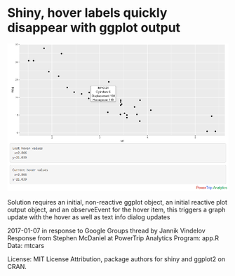 # Shiny, hover labels quickly disappear with ggplot output

![](images/shiny_ggplot_hover_values_disappear_1.png)

Solution requires an initial, non-reactive ggplot object, 
   an initial reactive plot output object,
   and an observeEvent for the hover item, this triggers 
   a graph update with the hover as well as text info dialog updates
     
 2017-01-07 in response to Google Groups thread by Jannik Vindelov 
Response from Stephen McDaniel at PowerTrip Analytics
Program: app.R 
   Data: mtcars

License: MIT License
Attribution, package authors for shiny and ggplot2 on CRAN.
